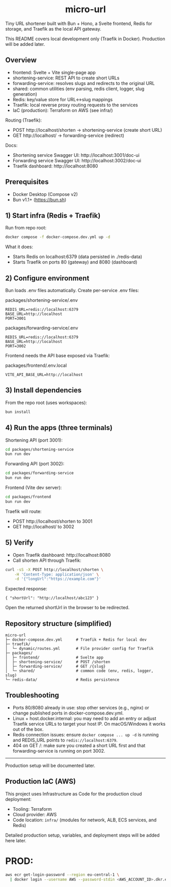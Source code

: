 <h1 align="center">micro-url</h1>

Tiny URL shortener built with Bun + Hono, a Svelte frontend, Redis for storage, and Traefik as the local API gateway.

This README covers local development only (Traefik in Docker). Production will be added later.

## Overview

- frontend: Svelte + Vite single-page app
- shortening-service: REST API to create short URLs
- forwarding-service: resolves slugs and redirects to the original URL
- shared: common utilities (env parsing, redis client, logger, slug generation)
- Redis: key/value store for URL<->slug mappings
- Traefik: local reverse proxy routing requests to the services
- IaC (production): Terraform on AWS (see infra/)

Routing (Traefik):
- POST http://localhost/shorten -> shortening-service (create short URL)
- GET http://localhost/<slug> -> forwarding-service (redirect)

Docs:
- Shortening service Swagger UI: http://localhost:3001/doc-ui
- Forwarding service Swagger UI: http://localhost:3002/doc-ui
- Traefik dashboard: http://localhost:8080

## Prerequisites

- Docker Desktop (Compose v2)
- Bun v1.1+ (https://bun.sh)

## 1) Start infra (Redis + Traefik)

Run from repo root:

```bash
docker compose -f docker-compose.dev.yml up -d
```

What it does:
- Starts Redis on localhost:6379 (data persisted in ./redis-data)
- Starts Traefik on ports 80 (gateway) and 8080 (dashboard)

## 2) Configure environment

Bun loads .env files automatically. Create per-service .env files:

packages/shortening-service/.env
```
REDIS_URL=redis://localhost:6379
BASE_URL=http://localhost
PORT=3001
```

packages/forwarding-service/.env
```
REDIS_URL=redis://localhost:6379
BASE_URL=http://localhost
PORT=3002
```

Frontend needs the API base exposed via Traefik:

packages/frontend/.env.local
```
VITE_API_BASE_URL=http://localhost
```

## 3) Install dependencies

From the repo root (uses workspaces):

```bash
bun install
```

## 4) Run the apps (three terminals)

Shortening API (port 3001):
```bash
cd packages/shortening-service
bun run dev
```

Forwarding API (port 3002):
```bash
cd packages/forwarding-service
bun run dev
```

Frontend (Vite dev server):
```bash
cd packages/frontend
bun run dev
```

Traefik will route:
- POST http://localhost/shorten to 3001
- GET http://localhost/<slug> to 3002

## 5) Verify

- Open Traefik dashboard: http://localhost:8080
- Call shorten API through Traefik:

```bash
curl -sS -X POST http://localhost/shorten \
	-H 'Content-Type: application/json' \
	-d '{"longUrl":"https://example.com"}'
```

Expected response:
```
{ "shortUrl": "http://localhost/abc123" }
```

Open the returned shortUrl in the browser to be redirected.

## Repository structure (simplified)

```
micro-url
├─ docker-compose.dev.yml      # Traefik + Redis for local dev
├─ traefik/
│  └─ dynamic/routes.yml       # File provider config for Traefik
├─ packages/
│  ├─ frontend/                # Svelte app
│  ├─ shortening-service/      # POST /shorten
│  ├─ forwarding-service/      # GET /{slug}
│  └─ shared/                  # common code (env, redis, logger, slug)
└─ redis-data/                 # Redis persistence
```

## Troubleshooting

- Ports 80/8080 already in use: stop other services (e.g., nginx) or change published ports in docker-compose.dev.yml.
- Linux + host.docker.internal: you may need to add an entry or adjust Traefik service URLs to target your host IP. On macOS/Windows it works out of the box.
- Redis connection issues: ensure `docker compose ... up -d` is running and REDIS_URL points to `redis://localhost:6379`.
- 404 on GET /<slug>: make sure you created a short URL first and that forwarding-service is running on port 3002.

---

Production setup will be documented later.

## Production IaC (AWS)

This project uses Infrastructure as Code for the production cloud deployment:
- Tooling: Terraform
- Cloud provider: AWS
- Code location: `infra/` (modules for network, ALB, ECS services, and Redis)

Detailed production setup, variables, and deployment steps will be added here later.




# PROD:

```bash
aws ecr get-login-password --region eu-central-1 \
  | docker login --username AWS --password-stdin <AWS_ACCOUNT_ID>.dkr.ecr.eu-central-1.amazonaws.com
```